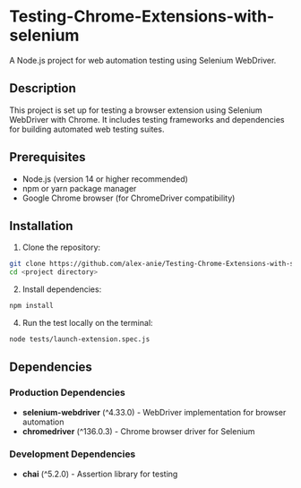 # Testing-Chrome-Extensions-with-selenium

A Node.js project for web automation testing using Selenium WebDriver.

## Description

This project is set up for testing a browser extension using Selenium WebDriver with Chrome. It includes testing frameworks and dependencies for building automated web testing suites.

## Prerequisites

- Node.js (version 14 or higher recommended)
- npm or yarn package manager
- Google Chrome browser (for ChromeDriver compatibility)

## Installation

1. Clone the repository:
```bash
git clone https://github.com/alex-anie/Testing-Chrome-Extensions-with-selenium.git
cd <project directory>
```

2. Install dependencies:
```bash
npm install
```

4. Run the test locally on the terminal:
```bash
node tests/launch-extension.spec.js
```

## Dependencies

### Production Dependencies
- **selenium-webdriver** (^4.33.0) - WebDriver implementation for browser automation
- **chromedriver** (^136.0.3) - Chrome browser driver for Selenium

### Development Dependencies
- **chai** (^5.2.0) - Assertion library for testing
